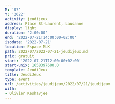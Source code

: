 ```yaml
---
M: '07'
Y: '2022'
activity: jeudijeux
address: Place St-Laurent, Lausanne
display: light
duration: '2:00:00'
end: '2022-07-21T14:00:00+02:00'
isodate: '2022-07-21'
location: Espace MLK
path: 2022/07/2022-07-21-jeudijeux.md
prix: gratuit
start: '2022-07-21T12:00:00+02:00'
start-unix: 1658397600.0
template: JeudiJeux
title: JeudiJeux
type: event
url: /activities/jeudijeux/2022/07/21/jeudijeux
with:
- Olivier Keshavjee
---
```

